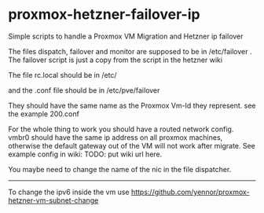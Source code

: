 # proxmox-hetzner-failover-ip
Simple scripts to handle a Proxmox VM Migration and Hetzner ip failover

The files dispatch, failover and monitor are supposed to be in
/etc/failover
.
The failover script is just a copy from the script in the hetzner wiki


The file rc.local should be in /etc/

and the <vm id>.conf file should be in
/etc/pve/failover

They should have the same name as the Proxmox Vm-Id they represent.
see the example 200.conf


For the whole thing to work you should have a routed network config.
vmbr0 should have the same ip address on all proxmox machines,
otherwise the default gateway out of the VM will not work after migrate.
See example config in wiki: TODO: put wiki url here.

You maybe need to change the name of the nic in the file dispatcher.

-----------

To change the ipv6 inside the vm use 
https://github.com/yennor/proxmox-hetzner-vm-subnet-change
